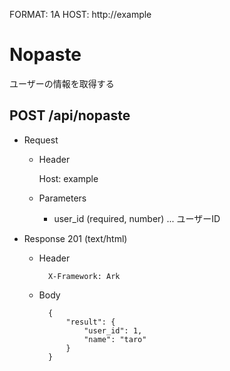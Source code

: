 FORMAT: 1A
HOST: http://example

# Nopaste

ユーザーの情報を取得する

## POST /api/nopaste

+ Request

    + Header

        Host: example

    + Parameters
        + user_id (required, number) ... ユーザーID

+ Response 201 (text/html)

    + Header

            X-Framework: Ark

    + Body

            {
                "result": {
                    "user_id": 1,
                    "name": "taro"
                }
            }